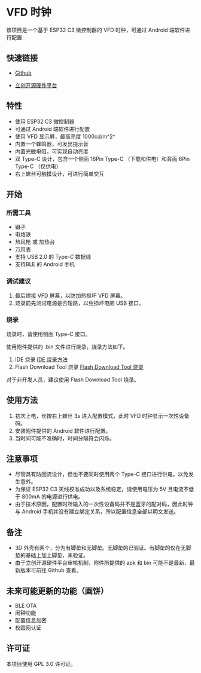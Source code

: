  # VFD 时钟 
 该项目是一个基于 ESP32 C3 微控制器的 VFD 时钟，可通过 Android 端软件进行配置
 ## 快速链接
 - [Github](https://github.com/EcutAtom336/VFDCLK/tree/master) 

 - [立创开源硬件平台](https://oshwhub.com/dter/vdf-clk)
 ## 特性
 - 使用 ESP32 C3 微控制器
 - 可通过 Android 端软件进行配置
 - 使用 VFD 显示屏，最高亮度 1000cd/m^2^
 - 内置一个蜂鸣器，可发出提示音
 - 内置光敏电阻，可实现自动亮度
 - 双 Type-C 设计，包含一个侧面 16Pin Type-C （下载和供电）和背面 6Pin Type-C （仅供电）
 - 右上螺丝可触摸设计，可进行简单交互

 ## 开始
 ### 所需工具
 - 镊子
 - 电烙铁
 - 热风枪 或 加热台
 - 万用表
 - 支持 USB 2.0 的 Type-C 数据线
 - 支持BLE 的 Android 手机

 ### 调试建议
  1. 最后焊接 VFD 屏幕，以防加热损坏 VFD 屏幕。
  2. 烧录前先测试电源是否短路，以免损坏电脑 USB 接口。

 ### 烧录
 烧录时，请使用侧面 Type-C 接口。

 使用附件提供的 .bin 文件进行烧录，烧录方法如下。
 
 1. IDE 烧录
 [IDE 烧录方法](https://docs.espressif.com/projects/esp-techpedia/zh_CN/latest/esp-friends/get-started/try-firmware/try-firmware-platform.html#ide)
 2. Flash Download Tool 烧录
 [Flash Download Tool 烧录](https://docs.espressif.com/projects/esp-techpedia/zh_CN/latest/esp-friends/get-started/try-firmware/try-firmware-platform.html#flash-download-tool)

 对于非开发人员，建议使用 Flash Download Tool 烧录。

 ## 使用方法
 1. 初次上电，长按右上螺丝 3s 进入配置模式，此时 VFD 时钟显示一次性设备码。
 2. 安装附件提供的 Android 软件进行配置。
 3. 当时间可能不准确时，时间分隔符会闪烁。

 ## 注意事项
 - 尽管具有防回流设计，但也不要同时使用两个 Type-C 接口进行供电，以免发生意外。
 - 为保证 ESP32 C3 天线校准成功以及系统稳定，请使用电压为 5V 且电流不低于 800mA 的电源进行供电。
 - 由于技术原因，配置时所输入的一次性设备码并不是蓝牙的配对码，因此时钟与 Android 手机并没有建立绑定关系，所以配置信息全部以明文发送。

 ## 备注
 - 3D 外壳有两个，分为有脚垫和无脚垫。无脚垫的已验证。有脚垫的仅在无脚垫的基础上加上脚垫，未验证。
 - 由于立创开源硬件平台审核机制，附件所提供的 apk 和 bin 可能不是最新，最新版本可前往 Github 查看。

 ## 未来可能更新的功能（画饼）
 - BLE OTA
 - 闹钟功能
 - 配置信息加密
 - 校园网认证

 ## 许可证
 本项目使用 GPL 3.0 许可证。